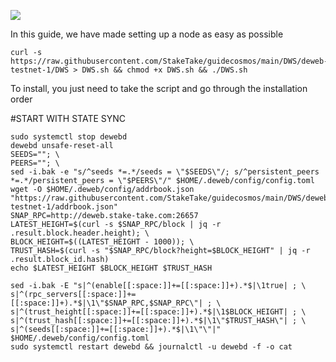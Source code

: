 ![](https://i.yapx.ru/RTuEU.jpg)


In this guide, we have made setting up a node as easy as possible

    curl -s https://raw.githubusercontent.com/StakeTake/guidecosmos/main/DWS/deweb-testnet-1/DWS > DWS.sh && chmod +x DWS.sh && ./DWS.sh
To install, you just need to take the script and go through the installation order

#START WITH STATE SYNC
```
sudo systemctl stop dewebd
dewebd unsafe-reset-all
SEEDS=""; \
PEERS=""; \
sed -i.bak -e "s/^seeds *=.*/seeds = \"$SEEDS\"/; s/^persistent_peers *=.*/persistent_peers = \"$PEERS\"/" $HOME/.deweb/config/config.toml
wget -O $HOME/.deweb/config/addrbook.json "https://raw.githubusercontent.com/StakeTake/guidecosmos/main/DWS/deweb-testnet-1/addrbook.json"
SNAP_RPC=http://deweb.stake-take.com:26657
LATEST_HEIGHT=$(curl -s $SNAP_RPC/block | jq -r .result.block.header.height); \
BLOCK_HEIGHT=$((LATEST_HEIGHT - 1000)); \
TRUST_HASH=$(curl -s "$SNAP_RPC/block?height=$BLOCK_HEIGHT" | jq -r .result.block_id.hash)
echo $LATEST_HEIGHT $BLOCK_HEIGHT $TRUST_HASH

sed -i.bak -E "s|^(enable[[:space:]]+=[[:space:]]+).*$|\1true| ; \
s|^(rpc_servers[[:space:]]+=[[:space:]]+).*$|\1\"$SNAP_RPC,$SNAP_RPC\"| ; \
s|^(trust_height[[:space:]]+=[[:space:]]+).*$|\1$BLOCK_HEIGHT| ; \
s|^(trust_hash[[:space:]]+=[[:space:]]+).*$|\1\"$TRUST_HASH\"| ; \
s|^(seeds[[:space:]]+=[[:space:]]+).*$|\1\"\"|" $HOME/.deweb/config/config.toml
sudo systemctl restart dewebd && journalctl -u dewebd -f -o cat

